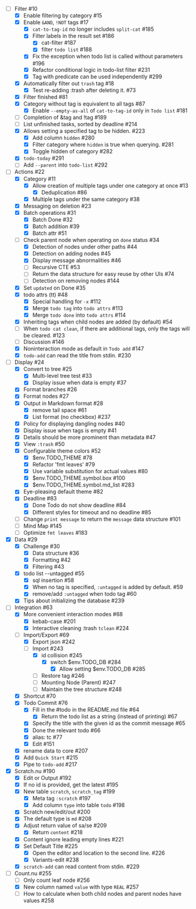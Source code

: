 - [ ] Filter #10
    - [x] Enable filtering by category #15
    - [x] Enable `&AND`, `!NOT` tags #17
        - [x] `cat-to-tag-id` no longer includes `split-cat` #185
        - [x] Filter labels in the result set #186
            - [x] cat-filter #187
            - [x] filter `todo list` #188
        - [x] Fix the exception when todo list is called without parameters #196
        - [x] Refactor conditional logic in todo-list filter #231
        - [x] Tag with predicate can be used independently #299
    - [x] Automatically filter out `trash` tag #18
        - [x] Test re-adding :trash after deleting it. #73
    - [x] Filter finished #81
    - [x] Category without tag is equivalent to all tags #87
        - [x] Enable `--empty-as-all` of `cat-to-tag-id` only in `Todo list` #181
    - [ ] Completion of &tag and !tag #189
    - [ ] List unfinished tasks, sorted by deadline #214
    - [x] Allows setting a specified tag to be hidden. #223
        - [x] Add column `hidden` #280
        - [x] Filter category where `hidden` is true when querying. #281
        - [x] Toggle hidden of category #282
    - [x] `todo-today` #291
    - [ ] Add `--parent` into `todo-list` #292
- [ ] Actions #22
    - [x] Category #11
        - [x] Allow creation of multiple tags under one category at once #13
            - [x] Deduplication #86
        - [x] Multiple tags under the same category #38
    - [x] Messaging on deletion #23
    - [x] Batch operations #31
        - [x] Batch Done #32
        - [x] Batch addition #39
        - [x] Batch attr #51
    - [ ] Check parent node when operating on `done` status #34
        - [x] Detection of nodes under other paths #44
        - [x] Detection on adding nodes #45
        - [x] Display message abnormalities #46
        - [ ] Recursive CTE #53
        - [ ] Return the data structure for easy reuse by other UIs #74
        - [ ] Detection on removing nodes #144
    - [x] Set `updated` on Done #35
    - [x] todo attrs (tt) #48
        - [x] Special handling for `-x` #112
        - [x] Merge `todo tag` into `todo attrs` #113
        - [x] Merge `todo done` into `todo attrs` #114
    - [x] Inheriting tags when child nodes are added (by default) #54
    - [ ] When `todo cat clean`, if there are additional tags, only the tags will be cleared. #123
    - [ ] Discussion #146
    - [x] Noninteraction mode as default in `Todo add` #147
    - [x] `todo-add` can read the title from stdin. #230
- [ ] Display #24
    - [x] Convert to tree #25
        - [x] Multi-level tree test #33
        - [x] Display issue when data is empty #37
    - [x] Format branches #26
    - [x] Format nodes #27
    - [x] Output in Markdown format #28
        - [x] remove tail space #61
        - [x] List format (no checkbox) #237
    - [x] Policy for displaying dangling nodes #40
    - [x] Display issue when tags is empty #41
    - [x] Details should be more prominent than metadata #47
    - [x] View `:trash` #50
    - [x] Configurable theme colors #52
        - [x] $env.TODO_THEME #78
        - [x] Refactor 'fmt leaves' #79
        - [x] Use variable substitution for actual values #80
        - [x] $env.TODO_THEME.symbol.box #100
        - [x] $env.TODO_THEME.symbol.md_list #283
    - [x] Eye-pleasing default theme #82
    - [x] Deadline #83
        - [x] Done Todo do not show deadline #84
        - [x] Different styles for timeout and no deadline #85
    - [ ] Change `print message` to return the `message` data structure #101
    - [ ] Mind Map #145
    - [ ] Optimize `fmt leaves` #183
- [x] Data #29
    - [x] Challenge #30
        - [x] Data structure #36
        - [x] Formatting #42
        - [x] Filtering #43
    - [x] todo list --untagged #55
        - [x] sql insertion #58
        - [x] When no tag is specified, `:untagged` is added by default. #59
        - [x] remove/add `:untagged` when todo tag #60
    - [x] Tips about initializing the database #239
- [ ] Integration #63
    - [x] More convenient interaction modes #68
        - [x] kebab-case #201
        - [x] Interactive cleaning :trash `tclean` #224
    - [ ] Import/Export #69
        - [x] Export json #242
        - [ ] Import #243
            - [x] id collision #245
                - [x] switch $env.TODO_DB #284
                    - [x] Allow setting $env.TODO_DB #285
            - [ ] Restore tag #246
            - [ ] Mounting Node (Parent) #247
            - [ ] Maintain the tree structure #248
    - [x] Shortcut #70
    - [x] Todo Commit #76
        - [x] Fill in the #todo in the README.md file #64
            - [x] Return the todo list as a string (instead of printing) #67
        - [x] Specify the title with the given id as the commit message #65
        - [x] Done the relevant todo #66
        - [x] alias: tc #77
        - [x] Edit #151
    - [x] rename data to core #207
    - [x] Add `Quick Start` #215
    - [x] Pipe to `todo-add` #217
- [x] Scratch.nu #190
    - [x] Edit or Output #192
    - [x] If no id is provided, get the latest #195
    - [x] New table `scratch`, `scratch_tag` #199
        - [x] Meta tag `:scratch` #197
        - [x] Add column `type` into table `todo` #198
    - [x] Scratch new/edit/out #200
    - [x] The default type is `md` #208
    - [x] Adjust return value of sa/se #209
        - [x] Return `content` #218
    - [x] Content ignore leading empty lines #221
    - [x] Set Default Title #225
        - [x] Open the editor and location to the second line. #226
        - [x] Variants-edit #238
    - [x] `scratch-add` can read content from stdin. #229
- [ ] Count.nu #255
    - [ ] Only count leaf node #256
    - [x] New column named `value` with type `REAL` #257
    - [ ] How to calculate when both child nodes and parent nodes have values #258